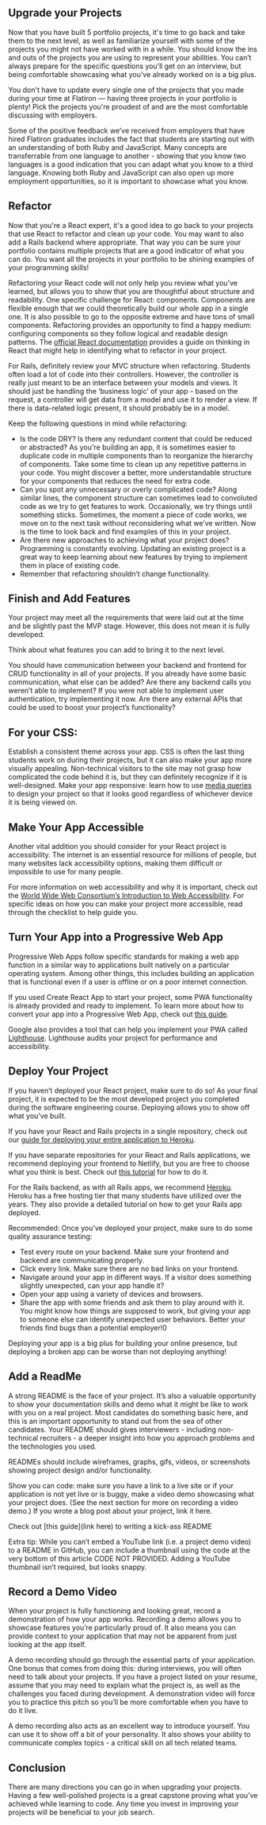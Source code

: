 ## Upgrade your Projects

Now that you have built 5 portfolio projects, it's time to go back and take them to the next level, as well as familiarize yourself with some of the projects you might not have worked with in a while. You should know the ins and outs of the projects you are using to represent your abilities. You can’t always prepare for the specific questions you’ll get on an interview, but being comfortable showcasing what you’ve already worked on is a big plus. 

You don't have to update every single one of the projects that you made during your time at Flatiron — having three projects in your portfolio is plenty! Pick the projects you're proudest of and are the most comfortable discussing with employers.

Some of the positive feedback we’ve received from employers that have hired Flatiron graduates includes the fact that students are starting out with an understanding of both Ruby and JavaScript. Many concepts are transferrable from one language to another - showing that you know two languages is a good indication that you can adapt what you know to a third language. Knowing both Ruby and JavaScript can also open up more employment opportunities, so it is important to showcase what you know.

## Refactor
Now that you're a React expert, it's a good idea to go back to your projects that use React to refactor and clean up your code. You may want to also add a Rails backend where appropriate. That way you can be sure your portfolio contains multiple projects that are a good indicator of what you can do. You want all the projects in your portfolio to be shining examples of your programming skills!

Refactoring your React code will not only help you review what you’ve learned, but allows you to show that you are thoughtful about structure and readability. One specific challenge for React: components. Components are flexible enough that we could theoretically build our whole app in a single one. It is also possible to go to the opposite extreme and have tons of small components. Refactoring provides an opportunity to find a happy medium: configuring components so they follow logical and readable design patterns. The [official React documentation][thinking in react] provides a guide on thinking in React that might help in identifying what to refactor in your project. 

[thinking in react]: https://reactjs.org/docs/thinking-in-react.html

For Rails, definitely review your MVC structure when refactoring. Students often load a lot of code into their controllers. However, the controller is really just meant to be an interface between your models and views. It should just be handling the ‘business logic’ of your app - based on the request, a controller will get data from a model and use it to render a view. If there is data-related logic present, it should probably be in a model.

Keep the following questions in mind while refactoring:

* Is the code DRY? Is there any redundant content that could be reduced or abstracted? As you're building an app, it is sometimes easier to duplicate code in multiple components than to reorganize the hierarchy of components. Take some time to clean up any repetitive patterns in your code. You might discover a better, more understandable structure for your components that reduces the need for extra code.
* Can you spot any unnecessary or overly complicated code? Along similar lines, the component structure can sometimes lead to convoluted code as we try to get features to work. Occasionally, we try things until something sticks. Sometimes, the moment a piece of code works, we move on to the next task without reconsidering what we’ve written. Now is the time to look back and find examples of this in your project.
* Are there new approaches to achieving what your project does? Programming is constantly evolving. Updating an existing project is a great way to keep learning about new features by trying to implement them in place of existing code.
* Remember that refactoring shouldn’t change functionality.



## Finish and Add Features
Your project may meet all the requirements that were laid out at the time and be slightly past the MVP stage. However, this does not mean it is fully developed.

Think about what features you can add to bring it to the next level.

You should have communication between your backend and frontend for CRUD functionality in all of your projects. If you already have some basic communication, what else can be added? Are there any backend calls you weren’t able to implement? If you were not able to implement user authentication, try implementing it now. Are there any external APIs that could be used to boost your project’s functionality?


## For your CSS:

Establish a consistent theme across your app. CSS is often the last thing students work on during their projects, but it can also make your app more visually appealing. Non-technical visitors to the site may not grasp how complicated the code behind it is, but they can definitely recognize if it is well-designed.
Make your app responsive: learn how to use [media queries][media queries] to design your project so that it looks good regardless of whichever device it is being viewed on.

[media queries]: https://developer.mozilla.org/en-US/docs/Web/CSS/Media_Queries/Using_media_queries

## Make Your App Accessible
Another vital addition you should consider for your React project is accessibility. The internet is an essential resource for millions of people, but many websites lack accessibility options, making them difficult or impossible to use for many people.

For more information on web accessibility and why it is important, check out the [World Wide Web Consortium’s Introduction to Web Accessibility][accessibility]. For specific ideas on how you can make your project more accessible, read through the checklist to help guide you.

[accessibility]: https://www.edx.org/course/web-accessibility-introduction

## Turn Your App into a Progressive Web App
Progressive Web Apps follow specific standards for making a web app function in a similar way to applications built natively on a particular operating system. Among other things, this includes building an application that is functional even if a user is offline or on a poor internet connection.

If you used Create React App to start your project, some PWA functionality is already provided and ready to implement. To learn more about how to convert your app into a Progressive Web App, check out [this guide][create-react-app pwa].

[create-react-app pwa]: https://create-react-app.dev/docs/making-a-progressive-web-app/

Google also provides a tool that can help you implement your PWA called [Lighthouse][lighthouse]. Lighthouse audits your project for performance and accessibility.

[lighthouse]: https://developers.google.com/web/ilt/pwa/lighthouse-pwa-analysis-tool

## Deploy Your Project
If you haven’t deployed your React project, make sure to do so! As your final project, it is expected to be the most developed project you completed during the software engineering course. Deploying allows you to show off what you’ve built.

If you have your React and Rails projects in a single repository, check out our [guide for deploying your entire application to Heroku][heroku react rails].

[heroku react rails]: https://github.com/learn-co-curriculum/phase-4-deploying-rails-react-to-heroku

If you have separate repositories for your React and Rails applications, we recommend deploying your frontend to Netlify, but you are free to choose what you think is best. Check out [this tutorial][netlify] for how to do it. 

[netlify]: https://www.netlify.com/with/react/

For the Rails backend, as with all Rails apps, we recommend [Heroku][heroku]. Heroku has a free hosting tier that many students have utilized over the years. They also provide a detailed tutorial on how to get your Rails app deployed.

[heroku]: https://devcenter.heroku.com/articles/getting-started-with-rails6

Recommended: Once you’ve deployed your project, make sure to do some quality assurance testing:

* Test every route on your backend. Make sure your frontend and backend are communicating properly.
* Click every link. Make sure there are no bad links on your frontend.
* Navigate around your app in different ways. If a visitor does something slightly unexpected, can your app handle it?
* Open your app using a variety of devices and browsers.
* Share the app with some friends and ask them to play around with it. You might know how things are supposed to work, but giving your app to someone else can identify unexpected user behaviors. Better your friends find bugs than a potential employer!0

Deploying your app is a big plus for building your online presence, but deploying a broken app can be worse than not deploying anything!

## Add a ReadMe
A strong README is the face of your project. It’s also a valuable opportunity to show your documentation skills and demo what it might be like to work with you on a real project. Most candidates do something basic here, and this is an important opportunity to stand out from the sea of other candidates. Your README should gives interviewers - including non-technical recruiters - a deeper insight into how you approach problems and the technologies you used. 

READMEs should include  wireframes, graphs, gifs, videos, or screenshots showing project design and/or functionality.

Show you can code: make sure you have a link to a live site or if your application is not yet live or is buggy, make a video demo showcasing what your project does. (See the next section for more on recording a video demo.) If you wrote a blog post about your project, link it here.

Check out [this guide](link here) to writing a kick-ass README 

Extra tip: While you can’t embed a YouTube link (i.e. a project demo video) to a README in GitHub, you can include a thumbnail using the code at the very bottom of this article CODE NOT PROVIDED. Adding a YouTube thumbnail isn’t required, but looks snappy. 

## Record a Demo Video
When your project is fully functioning and looking great, record a demonstration of how your app works. Recording a demo allows you to showcase features you’re particularly proud of. It also means you can provide context to your application that may not be apparent from just looking at the app itself.

A demo recording should go through the essential parts of your application. One bonus that comes from doing this: during interviews, you will often need to talk about your projects. If you have a project listed on your resume, assume that you may need to explain what the project is, as well as the challenges you faced during development. A demonstration video will force you to practice this pitch so you’ll be more comfortable when you have to do it live.

A demo recording also acts as an excellent way to introduce yourself. You can use it to show off a bit of your personality. It also shows your ability to communicate complex topics - a critical skill on all tech related teams.

## Conclusion
There are many directions you can go in when upgrading your projects. Having a few well-polished projects is a great capstone proving what you’ve achieved while learning to code. Any time you invest in improving your projects will be beneficial to your job search.
